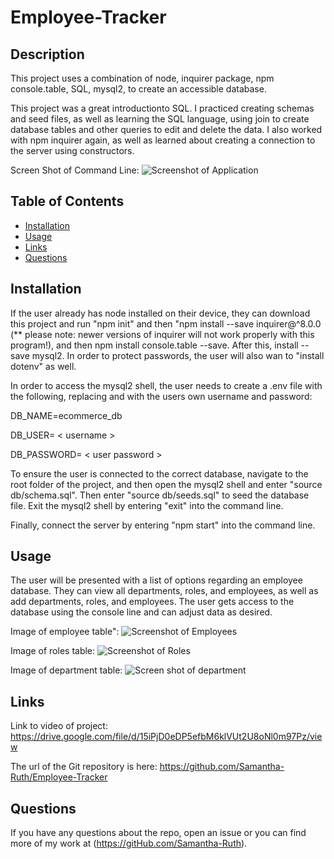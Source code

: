 # Employee-Tracker

## Description

This project uses a combination of node, inquirer package, npm console.table, SQL, mysql2, to create an accessible database.

This project was a great introductionto SQL.  I practiced creating schemas and seed files, as well as learning the SQL language, using join to create database tables and other queries to edit and delete the data.  I also worked with npm inquirer again, as well as learned about creating a connection to the server using constructors.  

Screen Shot of Command Line:
![Screenshot of Application](https://user-images.githubusercontent.com/64170123/178384580-7d8837a6-875f-437a-86da-308b57351e3d.jpg)

## Table of Contents

* [Installation](#installation)
* [Usage](#usage)
* [Links](#links)
* [Questions](#questions)

## Installation

If the user already has node installed on their device, they can download this project and run "npm init" and then "npm install --save inquirer@^8.0.0 (** please note: newer versions of inquirer will not work properly with this program!), and then npm install console.table --save.  After this, install --save mysql2. In order to protect passwords, the user will also wan to "install dotenv" as well. 

In order to access the mysql2 shell,  the user needs to create a .env file with the following, replacing <username> and <user password> with the users own username and password: 
  
DB_NAME=ecommerce_db

DB_USER= < username >

DB_PASSWORD= < user password >


To ensure the user is connected to the correct database, navigate to the root folder of the project, and then open the mysql2 shell and enter "source db/schema.sql".  Then enter "source db/seeds.sql" to seed the database file. Exit the mysql2 shell by entering "exit" into the command line.

Finally, connect the server by entering "npm start" into the command line.

## Usage

The user will be presented with a list of options regarding an employee database.  They can view all departments, roles, and employees, as well as add departments, roles, and employees.  The user gets access to the database using the console line and can adjust data as desired.  

Image of employee table":
![Screenshot of Employees](https://user-images.githubusercontent.com/64170123/178384602-b23ed9db-53fc-4b43-bddb-ff2b0be9d63b.jpg)


Image of roles table:
![Screenshot of Roles](https://user-images.githubusercontent.com/64170123/178384607-947f2266-b47b-4e36-9501-3afddf20a915.jpg)

Image of department table:
![Screen shot of department](https://user-images.githubusercontent.com/64170123/178384619-b45b8c5f-d782-419e-8d42-2880d87f9c9f.jpg)




## Links


Link to video of project: https://drive.google.com/file/d/15iPjD0eDP5efbM6klVUt2U8oNl0m97Pz/view


The url of the Git repository is here: https://github.com/Samantha-Ruth/Employee-Tracker


## Questions

If you have any questions about the repo, open an issue or you can find more of my work at (https://gitHub.com/Samantha-Ruth).


